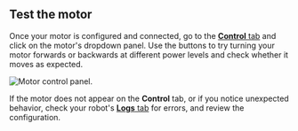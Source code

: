 ## Test the motor

Once your motor is configured and connected, go to the [**Control** tab](/fleet/machines/#control) and click on the motor's dropdown panel.
Use the buttons to try turning your motor forwards or backwards at different power levels and check whether it moves as expected.

![Motor control panel.](/build/configure/components/motor/control.png)

If the motor does not appear on the **Control** tab, or if you notice unexpected behavior, check your robot's [**Logs** tab](/fleet/machines/#logs) for errors, and review the configuration.
